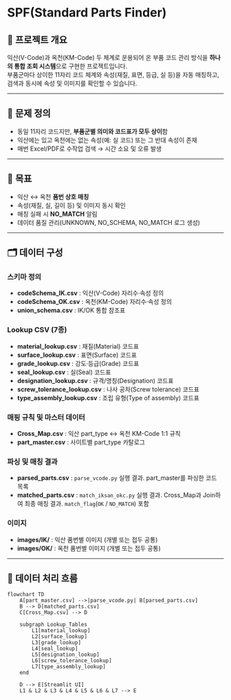 # SPF(Standard Parts Finder)

## 📌 프로젝트 개요
익산(V-Code)과 옥천(KM-Code) 두 체계로 운용되어 온 부품 코드 관리 방식을 **하나의 통합 조회 시스템**으로 구현한 프로젝트입니다.  
부품군마다 상이한 11자리 코드 체계와 속성(재질, 표면, 등급, 실 등)을 자동 매칭하고, 검색과 동시에 속성 및 이미지를 확인할 수 있습니다.

---

## 🚩 문제 정의
- 동일 11자리 코드지만, **부품군별 의미와 코드표가 모두 상이**함  
- 익산에는 있고 옥천에는 없는 속성(예: 실 코드) 또는 그 반대 속성이 존재  
- 매번 Excel/PDF로 수작업 검색 → 시간 소요 및 오류 발생  

---

## 🎯 목표
- 익산 ↔ 옥천 **품번 상호 매칭**
- 속성(재질, 실, 길이 등) 및 이미지 동시 확인
- 매칭 실패 시 **NO_MATCH** 알림
- 데이터 품질 관리(UNKNOWN, NO_SCHEMA, NO_MATCH 로그 생성)

---

## 🗂 데이터 구성
### 스키마 정의
- **codeSchema_IK.csv** : 익산(V-Code) 자리수·속성 정의  
- **codeSchema_OK.csv** : 옥천(KM-Code) 자리수·속성 정의  
- **union_schema.csv** : IK/OK 통합 참조표  

### Lookup CSV (7종)
- **material_lookup.csv** : 재질(Material) 코드표  
- **surface_lookup.csv** : 표면(Surface) 코드표  
- **grade_lookup.csv** : 강도·등급(Grade) 코드표  
- **seal_lookup.csv** : 실(Seal) 코드표  
- **designation_lookup.csv** : 규격/명칭(Designation) 코드표  
- **screw_tolerance_lookup.csv** : 나사 공차(Screw tolerance) 코드표  
- **type_assembly_lookup.csv** : 조립 유형(Type of assembly) 코드표  

### 매핑 규칙 및 마스터 데이터
- **Cross_Map.csv** : 익산 part_type ↔ 옥천 KM-Code 1:1 규칙  
- **part_master.csv** : 사이트별 part_type 카탈로그  

### 파싱 및 매칭 결과
- **parsed_parts.csv** : `parse_vcode.py` 실행 결과. part_master를 파싱한 코드 목록  
- **matched_parts.csv** : `match_iksan_okc.py` 실행 결과. Cross_Map과 Join하여 최종 매칭 결과. `match_flag`(`OK` / `NO_MATCH`) 포함  

### 이미지
- **images/IK/** : 익산 품번별 이미지 (개별 또는 접두 공통)  
- **images/OK/** : 옥천 품번별 이미지 (개별 또는 접두 공통)  

---

## 🔄 데이터 처리 흐름
```mermaid
flowchart TD
    A[part_master.csv] -->|parse_vcode.py| B[parsed_parts.csv]
    B --> D[matched_parts.csv]
    C[Cross_Map.csv] --> D

    subgraph Lookup_Tables
        L1[material_lookup]
        L2[surface_lookup]
        L3[grade_lookup]
        L4[seal_lookup]
        L5[designation_lookup]
        L6[screw_tolerance_lookup]
        L7[type_assembly_lookup]
    end

    D --> E[Streamlit UI]
    L1 & L2 & L3 & L4 & L5 & L6 & L7 --> E
